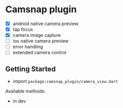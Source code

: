 # Camsnap plugin

- [x] android native camera preview
- [x] tap focus
- [x] camera image capture
- [ ] ios native camera preview
- [ ] error handling
- [ ] extended camera control

## Getting Started
- import `package:camsnap_plugin/camera_view.dart`

Available methods:
- in dev


